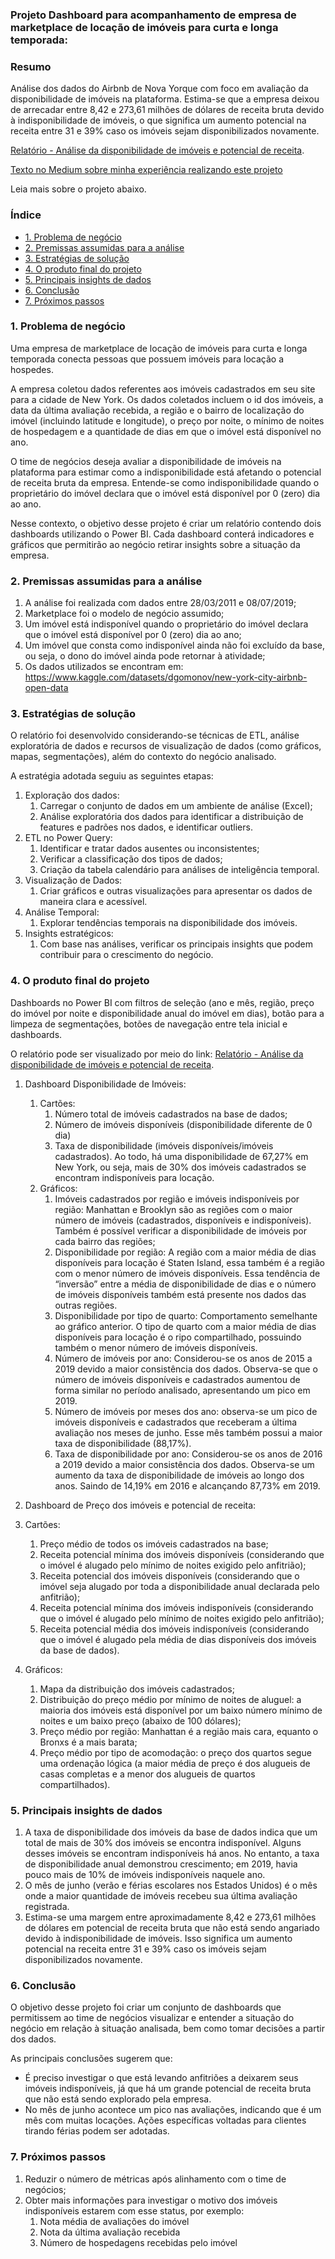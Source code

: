 ### Projeto Dashboard para acompanhamento de empresa de marketplace de locação de imóveis para curta e longa temporada:

### Resumo

Análise dos dados do Airbnb de Nova Yorque com foco em avaliação da disponibilidade de imóveis na plataforma. Estima-se que a empresa deixou de arrecadar entre 8,42 e 273,61 milhões de dólares de receita bruta devido à indisponibilidade de imóveis, o que significa um aumento potencial na receita entre 31 e 39% caso os imóveis sejam disponibilizados novamente.

[Relatório - Análise da disponibilidade de imóveis e potencial de receita](https://app.powerbi.com/view?r=eyJrIjoiNjYxMTE4ZDctOTNmZC00MWU0LWI0MjItZjVlNGE5ZjIzMzM5IiwidCI6ImUyZjc3ZDAwLTAxNjMtNGNmNi05MmIwLTQ4NGJhZmY5ZGY3ZCJ9&pageName=ReportSectiond2b2e8909b25e91c4067).

[Texto no Medium sobre minha experiência realizando este projeto](https://medium.com/@luisamuzzi/desenvolvendo-um-projeto-de-dataviz-com-o-power-bi-minha-experi%C3%AAncia-8309f2b14f9c)

Leia mais sobre o projeto abaixo.

### Índice
* [1. Problema de negócio](https://github.com/luisamuzzi/marketplace_imoveis_dashboards?tab=readme-ov-file#1-problema-de-neg%C3%B3cio)
* [2. Premissas assumidas para a análise](https://github.com/luisamuzzi/marketplace_imoveis_dashboards?tab=readme-ov-file#2-premissas-assumidas-para-a-an%C3%A1lise)
* [3. Estratégias de solução](https://github.com/luisamuzzi/marketplace_imoveis_dashboards?tab=readme-ov-file#3-estrat%C3%A9gias-de-solu%C3%A7%C3%A3o)
* [4. O produto final do projeto](https://github.com/luisamuzzi/marketplace_imoveis_dashboards?tab=readme-ov-file#4-o-produto-final-do-projeto)
* [5. Principais insights de dados](https://github.com/luisamuzzi/marketplace_imoveis_dashboards?tab=readme-ov-file#5-principais-insights-de-dados)
* [6. Conclusão](https://github.com/luisamuzzi/marketplace_imoveis_dashboards?tab=readme-ov-file#6-conclus%C3%A3o)
* [7. Próximos passos](https://github.com/luisamuzzi/marketplace_imoveis_dashboards?tab=readme-ov-file#7-pr%C3%B3ximos-passos)

### 1. Problema de negócio

Uma empresa de marketplace de locação de imóveis para curta e longa temporada conecta pessoas que possuem imóveis para locação a hospedes.

A empresa coletou dados referentes aos imóveis cadastrados em seu site para a cidade de New York. Os dados coletados incluem o id dos imóveis, a data da última avaliação recebida, a região e o bairro de localização do imóvel (incluindo latitude e longitude), o preço por noite, o mínimo de noites de hospedagem e a quantidade de dias em que o imóvel está disponível no ano.

O time de negócios deseja avaliar a disponibilidade de imóveis na plataforma para estimar como a indisponibilidade está afetando o potencial de receita bruta da empresa. Entende-se como indisponibilidade quando o proprietário do imóvel declara que o imóvel está disponível por 0 (zero) dia ao ano.

Nesse contexto, o objetivo desse projeto é criar um relatório contendo dois dashboards utilizando o Power BI. Cada dashboard conterá indicadores e gráficos que permitirão ao negócio retirar insights sobre a situação da empresa.

### 2. Premissas assumidas para a análise

1. A análise foi realizada com dados entre 28/03/2011 e 08/07/2019;
2. Marketplace foi o modelo de negócio assumido;
3. Um imóvel está indisponível quando o proprietário do imóvel declara que o imóvel está disponível por 0 (zero) dia ao ano;
4. Um imóvel que consta como indisponível ainda não foi excluído da base, ou seja, o dono do imóvel ainda pode retornar à atividade;
5. Os dados utilizados se encontram em:  https://www.kaggle.com/datasets/dgomonov/new-york-city-airbnb-open-data

### 3. Estratégias de solução

O relatório foi desenvolvido considerando-se técnicas de ETL, análise exploratória de dados e recursos de visualização de dados (como gráficos, mapas, segmentações), além do contexto do negócio analisado.

A estratégia adotada seguiu as seguintes etapas:

1. Exploração dos dados:
    1. Carregar o conjunto de dados em um ambiente de análise (Excel);
    2. Análise exploratória dos dados para identificar a distribuição de features e padrões nos dados, e identificar outliers.
2. ETL no Power Query:
    1. Identificar e tratar dados ausentes ou inconsistentes;
    2. Verificar a classificação dos tipos de dados;
    3. Criação da tabela calendário para análises de inteligência temporal.
3. Visualização de Dados:
    1. Criar gráficos e outras visualizações para apresentar os dados de maneira clara e acessível.
4. Análise Temporal:
    1. Explorar tendências temporais na disponibilidade dos imóveis.
5. Insights estratégicos:
    1. Com base nas análises, verificar os principais insights que podem contribuir para o crescimento do negócio.

### 4. O produto final do projeto

Dashboards no Power BI com filtros de seleção (ano e mês, região, preço do imóvel por noite e disponibilidade anual do imóvel em dias), botão para a limpeza de segmentações, botões de navegação entre tela inicial e dashboards.

O relatório pode ser visualizado por meio do link: [Relatório - Análise da disponibilidade de imóveis e potencial de receita](https://app.powerbi.com/view?r=eyJrIjoiNjYxMTE4ZDctOTNmZC00MWU0LWI0MjItZjVlNGE5ZjIzMzM5IiwidCI6ImUyZjc3ZDAwLTAxNjMtNGNmNi05MmIwLTQ4NGJhZmY5ZGY3ZCJ9&pageName=ReportSectiond2b2e8909b25e91c4067).

1. Dashboard Disponibilidade de Imóveis:
    1. Cartões:
        1. Número total de imóveis cadastrados na base de dados;
        2. Número de imóveis disponíveis (disponibilidade diferente de 0 dia) 
        3. Taxa de disponibilidade (imóveis disponíveis/imóveis cadastrados). Ao todo, há uma disponibilidade de 67,27% em New York, ou seja, mais de 30% dos imóveis cadastrados se encontram indisponíveis para locação.
    2. Gráficos:
        1. Imóveis cadastrados por região e imóveis indisponíveis por região: Manhattan e Brooklyn são as regiões com o maior número de imóveis (cadastrados, disponíveis e indisponíveis). Também é possível verificar a disponibilidade de imóveis por cada bairro das regiões;
        2. Disponibilidade por região: A região com a maior média de dias disponíveis para locação é Staten Island, essa também é a região com o menor número de imóveis disponíveis. Essa tendência de “inversão” entre a média de disponibilidade de dias e o número de imóveis disponíveis também está presente nos dados das outras regiões.
        3. Disponibilidade por tipo de quarto: Comportamento semelhante ao gráfico anterior. O tipo de quarto com a maior média de dias disponíveis para locação é o ripo compartilhado, possuindo também o menor número de imóveis disponíveis.
        4. Número de imóveis por ano: Considerou-se os anos de 2015 a 2019 devido a maior consistência dos dados. Observa-se que o número de imóveis disponíveis e cadastrados aumentou de forma similar no período analisado, apresentando um pico em 2019.
        5. Número de imóveis por meses dos ano: observa-se um pico de imóveis disponíveis e cadastrados que receberam a última avaliação nos meses de junho. Esse mês também possui a maior taxa de disponibilidade (88,17%).
        6. Taxa de disponibilidade por ano: Considerou-se os anos de 2016 a 2019 devido a maior consistência dos dados. Observa-se um aumento da taxa de disponibilidade de imóveis ao longo dos anos. Saindo de 14,19% em 2016 e alcançando 87,73% em 2019.

2. Dashboard de Preço dos imóveis e potencial de receita:

1. Cartões:
    1. Preço médio de todos os imóveis cadastrados na base;
    2. Receita potencial mínima dos imóveis disponíveis (considerando que o imóvel é alugado pelo mínimo de noites exigido pelo anfitrião);
    3. Receita potencial dos imóveis disponíveis (considerando que o imóvel seja alugado por toda a disponibilidade anual declarada pelo anfitrião);
    4. Receita potencial mínima dos imóveis indisponíveis (considerando que o imóvel é alugado pelo mínimo de noites exigido pelo anfitrião);
    5. Receita potencial média dos imóveis indisponíveis (considerando que o imóvel é alugado pela média de dias disponíveis dos imóveis da base de dados).
2. Gráficos:
    1. Mapa da distribuição dos imóveis cadastrados;
    2. Distribuição do preço médio por mínimo de noites de aluguel: a maioria dos imóveis está disponível por um baixo número mínimo de noites e um baixo preço (abaixo de 100 dólares);
    3. Preço médio por região: Manhattan é a região mais cara, equanto o Bronxs é a mais barata;
    4. Preço médio por tipo de acomodação: o preço dos quartos segue uma ordenação lógica (a maior média de preço é dos alugueis de casas completas e a menor dos alugueis de quartos compartilhados).
    

### 5. Principais insights de dados

1. A taxa de disponibilidade dos imóveis da base de dados indica que um total de mais de 30% dos imóveis se encontra indisponível. Alguns desses imóveis se encontram indisponíveis há anos. No entanto, a taxa de disponibilidade anual demonstrou crescimento; em 2019, havia pouco mais de 10% de imóveis indisponíveis naquele ano.
2. O mês de junho (verão e férias escolares nos Estados Unidos) é o mês onde a maior quantidade de imóveis recebeu sua última avaliação registrada.
3. Estima-se uma margem entre aproximadamente 8,42 e 273,61 milhões de dólares em potencial de receita bruta que não está sendo angariado devido à indisponibilidade  de imóveis. Isso significa um aumento potencial na receita entre 31 e 39% caso os imóveis sejam disponibilizados novamente.

### 6. Conclusão

O objetivo desse projeto foi criar um conjunto de dashboards que permitissem ao time de negócios visualizar e entender a situação do negócio em relação à situação analisada, bem como tomar decisões a partir dos dados.

As principais conclusões sugerem que:

- É preciso investigar o que está levando anfitriões a deixarem seus imóveis indisponíveis, já que há um grande potencial de receita bruta que não está sendo explorado pela empresa.
- No mês de junho acontece um pico nas avaliações, indicando que é um mês com muitas locações. Ações específicas voltadas para clientes tirando férias podem ser adotadas.

### 7. Próximos passos

1. Reduzir o número de métricas após alinhamento com o time de negócios;
2. Obter mais informações para investigar o motivo dos imóveis indisponíveis estarem com esse status, por exemplo:
    1. Nota média de avaliações do imóvel
    2. Nota da última avaliação recebida
    3. Número de hospedagens recebidas pelo imóvel
